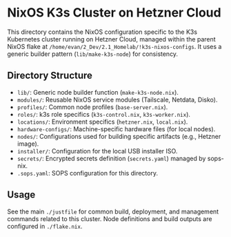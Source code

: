 # NixOS K3s Cluster on Hetzner Cloud

This directory contains the NixOS configuration specific to the K3s Kubernetes cluster running on Hetzner Cloud, managed within the parent NixOS flake at `/home/evan/2_Dev/2.1_Homelab/!k3s-nixos-configs`. It uses a generic builder pattern (`lib/make-k3s-node`) for consistency.

## Directory Structure

- `lib/`: Generic node builder function (`make-k3s-node.nix`).
- `modules/`: Reusable NixOS service modules (Tailscale, Netdata, Disko).
- `profiles/`: Common node profiles (`base-server.nix`).
- `roles/`: k3s role specifics (`k3s-control.nix`, `k3s-worker.nix`).
- `locations/`: Environment specifics (`hetzner.nix`, `local.nix`).
- `hardware-configs/`: Machine-specific hardware files (for local nodes).
- `nodes/`: Configurations used for building specific artifacts (e.g., Hetzner image).
- `installer/`: Configuration for the local USB installer ISO.
- `secrets/`: Encrypted secrets definition (`secrets.yaml`) managed by sops-nix.
- `.sops.yaml`: SOPS configuration for this directory.

## Usage

See the main `./justfile` for common build, deployment, and management commands related to this cluster. Node definitions and build outputs are configured in `./flake.nix`.
